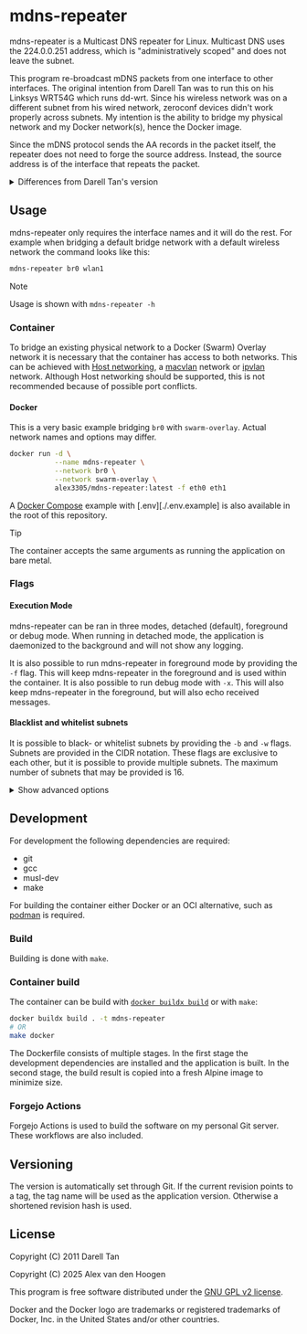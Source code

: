 # mdns-repeater

mdns-repeater is a Multicast DNS repeater for Linux. Multicast DNS uses the
224.0.0.251 address, which is "administratively scoped" and does not
leave the subnet.

This program re-broadcast mDNS packets from one interface to other interfaces.
The original intention from Darell Tan was to run this on his Linksys WRT54G
which runs dd-wrt. Since his wireless network was on a different subnet from
his wired network, zeroconf devices didn't work properly across subnets. My
intention is the ability to bridge my physical network and my Docker network(s),
hence the Docker image.

Since the mDNS protocol sends the AA records in the packet itself, the
repeater does not need to forge the source address. Instead, the source
address is of the interface that repeats the packet.

<details>
<summary>Differences from Darell Tan's version</summary>

- Replaced any Mercurial reference with Git
- Added separate foreground and foreground debug mode
- Added Docker support
- Added versioning based on Git hash or Git tag
- Added [EditorConfig](https://editorconfig.org/)

</details>


## Usage

mdns-repeater only requires the interface names and it will do the rest. For
example when bridging a default bridge network with a default wireless network
the command looks like this:

```bash
mdns-repeater br0 wlan1
```

> [!NOTE]
> Usage is shown with `mdns-repeater -h`

### Container

To bridge an existing physical network to a Docker (Swarm) Overlay network it
is necessary that the container has access to both networks. This can be
achieved with [Host networking](https://docs.docker.com/engine/network/drivers/host/),
a [macvlan](https://docs.docker.com/engine/network/drivers/macvlan/) network
or [ipvlan](https://docs.docker.com/engine/network/drivers/ipvlan/) network.
Although Host networking should be supported, this is not recommended because
of possible port conflicts.

#### Docker

This is a very basic example bridging `br0` with `swarm-overlay`. Actual
network names and options may differ.

```bash
docker run -d \
           --name mdns-repeater \
           --network br0 \
           --network swarm-overlay \
           alex3305/mdns-repeater:latest -f eth0 eth1
```

A [Docker Compose](./docker-compose.yml) example with [.env][./.env.example] is
also available in the root of this repository.

> [!TIP]
> The container accepts the same arguments as running the application on
> bare metal.

### Flags

#### Execution Mode

mdns-repeater can be ran in three modes, detached (default), foreground or
debug mode. When running in detached mode, the application is daemonized to
the background and will not show any logging.

It is also possible to run mdns-repeater in foreground mode by providing the
`-f` flag. This will keep mdns-repeater in the foreground and is used within
the container. It is also possible to run debug mode with `-x`. This will also
keep mdns-repeater in the foreground, but will also echo received messages.

#### Blacklist and whitelist subnets

It is possible to black- or whitelist subnets by providing the `-b` and `-w`
flags. Subnets are provided in the CIDR notation. These flags are exclusive to
each other, but it is possible to provide multiple subnets. The maximum number
of subnets that may be provided is 16.

<details>
<summary>Show advanced options</summary>

#### Custom PID file

A custom pid file path may be provided if the default isn't sufficient with
`-p`. This should be an absolute path.

#### Run as different user

With the `-u` flag it is possible to run mdns-repeater as another user.

</details>


## Development

For development the following dependencies are required:

- git
- gcc
- musl-dev
- make

For building the container either Docker or an OCI alternative, such as
[podman](https://podman.io/) is required.

### Build

Building is done with `make`.

### Container build

The container can be build with [`docker buildx build`](https://docs.docker.com/reference/cli/docker/buildx/) or with `make`:

```bash
docker buildx build . -t mdns-repeater
# OR
make docker
```

The Dockerfile consists of multiple stages. In the first stage the development
dependencies are installed and the application is built. In the second stage,
the build result is copied into a fresh Alpine image to minimize size.

### Forgejo Actions

Forgejo Actions is used to build the software on my personal Git server. These
workflows are also included.

## Versioning

The version is automatically set through Git. If the current revision points
to a tag, the tag name will be used as the application version. Otherwise a
shortened revision hash is used.

## License

Copyright (C) 2011 Darell Tan

Copyright (C) 2025 Alex van den Hoogen

This program is free software distributed under the
[GNU GPL v2 license](./LICENSE).

Docker and the Docker logo are trademarks or registered trademarks of Docker,
Inc. in the United States and/or other countries.
